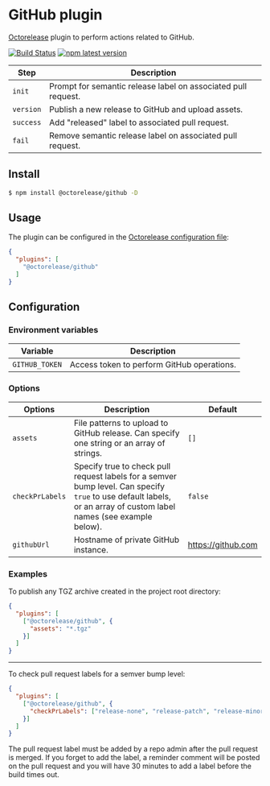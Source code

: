 # GitHub plugin

[Octorelease](https://github.com/octorelease/octorelease) plugin to perform actions related to GitHub.

[![Build Status](https://github.com/octorelease/octorelease/workflows/Test/badge.svg)](https://github.com/octorelease/octorelease/actions?query=workflow%3ATest+branch%3Amaster)
[![npm latest version](https://img.shields.io/npm/v/@octorelease/github/latest.svg)](https://www.npmjs.com/package/@octorelease/github)
<!-- [![npm next version](https://img.shields.io/npm/v/@octorelease/github/next.svg)](https://www.npmjs.com/package/@octorelease/github) -->

| Step | Description |
|------|-------------|
| `init` | Prompt for semantic release label on associated pull request. |
| `version` | Publish a new release to GitHub and upload assets. |
| `success` | Add "released" label to associated pull request. |
| `fail` | Remove semantic release label on associated pull request. |

## Install

```bash
$ npm install @octorelease/github -D
```

## Usage

The plugin can be configured in the [Octorelease configuration file](https://github.com/octorelease/octorelease/blob/master/docs/usage.md#configuration):

```json
{
  "plugins": [
    "@octorelease/github"
  ]
}
```

## Configuration

### Environment variables

| Variable | Description |
| -------- | ----------- |
| `GITHUB_TOKEN` | Access token to perform GitHub operations. |

### Options

| Options | Description | Default |
| ------- | ----------- | ------- |
| `assets` | File patterns to upload to GitHub release. Can specify one string or an array of strings. | `[]` |
| `checkPrLabels` | Specify true to check pull request labels for a semver bump level. Can specify `true` to use default labels, or an array of custom label names (see example below). | `false` |
| `githubUrl` | Hostname of private GitHub instance. | https://github.com |

### Examples

To publish any TGZ archive created in the project root directory:

```json
{
  "plugins": [
    ["@octorelease/github", {
      "assets": "*.tgz"
    }]
  ]
}
```

---
To check pull request labels for a semver bump level:

```json
{
  "plugins": [
    ["@octorelease/github", {
      "checkPrLabels": ["release-none", "release-patch", "release-minor", "release-major"]
    }]
  ]
}
```

The pull request label must be added by a repo admin after the pull request is merged. If you forget to add the label, a reminder comment will be posted on the pull request and you will have 30 minutes to add a label before the build times out.
